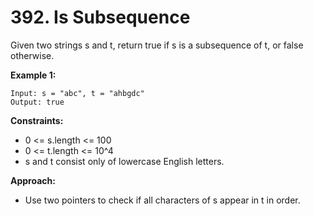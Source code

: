 # 392. Is Subsequence

Given two strings s and t, return true if s is a subsequence of t, or false otherwise.

**Example 1:**
```
Input: s = "abc", t = "ahbgdc"
Output: true
```

**Constraints:**
- 0 <= s.length <= 100
- 0 <= t.length <= 10^4
- s and t consist only of lowercase English letters.

**Approach:**
- Use two pointers to check if all characters of s appear in t in order.